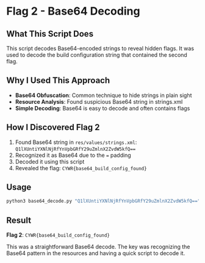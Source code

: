 # Flag 2 - Base64 Decoding

## What This Script Does
This script decodes Base64-encoded strings to reveal hidden flags. It was used to decode the build configuration string that contained the second flag.

## Why I Used This Approach
- **Base64 Obfuscation**: Common technique to hide strings in plain sight
- **Resource Analysis**: Found suspicious Base64 string in strings.xml
- **Simple Decoding**: Base64 is easy to decode and often contains flags

## How I Discovered Flag 2
1. Found Base64 string in `res/values/strings.xml`: `Q1lXUntiYXNlNjRfYnVpbGRfY29uZmlnX2ZvdW5kfQ==`
2. Recognized it as Base64 due to the `=` padding
3. Decoded it using this script
4. Revealed the flag: `CYWR{base64_build_config_found}`

## Usage
```bash
python3 base64_decode.py "Q1lXUntiYXNlNjRfYnVpbGRfY29uZmlnX2ZvdW5kfQ=="
```

## Result
**Flag 2**: `CYWR{base64_build_config_found}`

This was a straightforward Base64 decode. The key was recognizing the Base64 pattern in the resources and having a quick script to decode it.